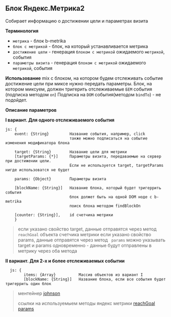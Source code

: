 Блок Яндекс.Метрика2
--------------------

Собирает информацию о достижении цели и параметрах визита
  
**Терминология**
- `метрика` - блок b-metrika
- `блок с метрикой` - блок, на который устанавливается метрика
- `достижение цели` - генерация `блоком с метрикой` ожидаемого `метрикой`, события
- `параметры визита` - генерация `блоком с метрикой` ожидаемого `метрикой`, события



**Использование**
mix с блоком, на котором будем отслеживать событие достижение цели
при миксе нужно передать параметры.
Блок, на котором миксуем, должен тригерить отслеживаемые `БЕМ` события
(подписка методом `on`)
Подписка на `DOM` события(методом `bindTo`) - не подойдет.
 
 

 
**Описание параметров**  

**I вариант. Для одного отслеживаемого события** 
 
```
js: {
    event: {String}         Название события, например, click
                            также можно подписаться на событие изменения модификатора блока
                            
    target: {String}        Название цели для метрики
    [targetParams: {*}]     Параметры визита, передаваемые на сервер при достижении цели. 
                            Если не используется target, targetParams нигде использоватся не будет 
    
    params: {Object}        Параметры визита
    
    [blockName: {String}]   Название блока, который будет тригеррить события
                            блок должет быть на одной DOM ноде с b-metrika
                            поиск блока методом findBlockOn
                            
    [counter: {String}],    id счетчика метрики  
    }
```
> если указано свойство target, данные отправятся через метод ```reachGoal``` объекта счетчика метрики
> если указано свойство params, данные отправятся через метод ``` params```
> можно указывать target и params одновременно - данные будут отправлены в метрику через оба метода



**II вариант. Для 2-х и более отслеживаемых событии**  

```
  js: {
        items: {Array}          Массив объектов из вариант I
        [blockName: {String}]   Название блока, если все события будет тригеррить один блок
```







> ментейнер
>[johnson](https://staff.yandex-team.ru/johnson)
>
>ссылки на используемыем методы яндекс метрики
>[reachGoal](https://yandex.ru/support/metrika/objects/reachgoal.xml)
>[params](https://yandex.ru/support/metrika/objects/params-method.xml)  
